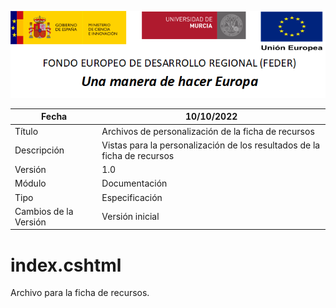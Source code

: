 ![](../../../../Docs/media/CabeceraDocumentosMD.png)

| Fecha         | 10/10/2022                                                   |
| ------------- | ------------------------------------------------------------ |
|Título|Archivos de personalización de la ficha de recursos|
|Descripción|Vistas para la personalización de los resultados de la ficha de recursos|
|Versión|1.0|
|Módulo|Documentación|
|Tipo|Especificación|
|Cambios de la Versión|Versión inicial|


# index.cshtml
Archivo para la ficha de recursos.